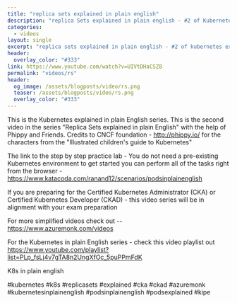 ```yaml
---
title: "replica sets explained in plain english"
description: "replica Sets explained in plain english - #2 of Kubernetes explained in plain english series"
categories:
  - videos
layout: single
excerpt: "replica sets explained in plain english - #2 of kubernetes explained in plain english series"
header:
  overlay_color: "#333"
link: https://www.youtube.com/watch?v=UIVtDHaCSZ8
permalink: "videos/rs"
header:
  og_image: /assets/blogposts/video/rs.png
  teaser: /assets/blogposts/video/rs.png
  overlay_color: "#333"
---
```


This is the Kubernetes explained in plain English series. This is the second video in the series "Replica Sets explained in plain English" with the help of Phippy and Friends. Credits to CNCF foundation  - http://phippy.io/ for the characters from the "Illustrated children's guide to Kubernetes"

The link to the step by step practice lab - You do not need a pre-existing Kubernetes environment to get started you can perform all of the tasks right from the browser - https://www.katacoda.com/ranand12/scenarios/podsinplainenglish

If you are preparing for the Certified Kubernetes Administrator (CKA) or Certified Kubernetes Developer (CKAD) - this video series will be in alignment with your exam preparation

For more simplified videos check out -- https://www.azuremonk.com/videos 

For the Kubernetes in plain English series - check this video playlist out https://www.youtube.com/playlist?list=PLp_fsLj4v7gTA8n2UngXfOc_5puPPmFdK
 
K8s in plain english 

#kubernetes #k8s #replicasets #explained #cka #ckad #azuremonk #kubernetesinplainenglish #podsinplainenglish #podsexplained #kipe